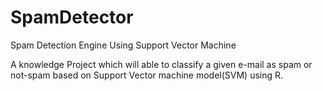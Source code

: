 # SpamDetector
Spam Detection Engine Using Support Vector Machine 

A knowledge Project which will able to classify a given e-mail as spam or not-spam based on
Support Vector machine model(SVM) using R.
